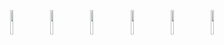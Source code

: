 <p align="center">
  <img width="10%" style="padding:5px" src="https://img.icons8.com/color/144/000000/html-5.png"/>
	<img width="10%" style="padding:5px" src="https://img.icons8.com/color/144/000000/css3.png"/>
	<img width="10%" style="padding:5px" src="https://img.icons8.com/color/144/000000/javascript.png"/>
  <img width="10%" style="padding:5px" src="https://img.icons8.com/?size=512&id=13654&format=png"/>
	<img width="10%" style="padding:5px" src="https://img.icons8.com/color/144/000000/mysql-logo.png"/>
  <img width="10%" style="padding:5px" src="https://img.icons8.com/color/144/000000/python.png"/>
</p>
